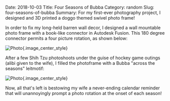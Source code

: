 Date: 2018-10-03
Title: Four Seasons of Bubba
Category: random
Slug: four-seasons-of-bubba
Summary: For my first-ever photography project, I designed and 3D printed a doggo themed swivel photo frame!

In order to fix my long-held barren wall decor, I designed a wall mountable photo 
frame with a book-like connector in Autodesk Fusion. This 180 degree connector 
permits a four picture rotation, as shown below:

![Photo]({attach}/assets/random/2018/bubba_frame.jpg){.image_center_style}

After a few Shih Tzu photoshoots under the guise of hockey game outings (alibi 
given to the wife), I filled the photoframe with a Bubba "across the seasons" 
leitmotif:
  
![Photo]({attach}/assets/random/2018/four-seasons-of-bubba.jpg){.image_center_style}

Now, all that's left is bestowing my wife a never-ending calendar reminder that 
will unannoyingly prompt a photo rotation at the onset of each season!